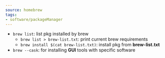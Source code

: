 ```yaml
---
source: homebrew
tags:
- software/packageManager
---
```



- `brew list`: list pkg installed by brew
	- `brew list > brew-list.txt`: print current brew requirements
	- `brew install $(cat brew-list.txt)`: install pkg from **brew-list.txt**
- `brew --cask`: for installing **GUI** tools with specific software 